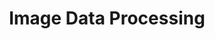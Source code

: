 ---
title: "Image Data Processing"
layout: forward
target: https://multix.io/data-science-book-uva/error
nav_order: 2
nav_exclude: true
---